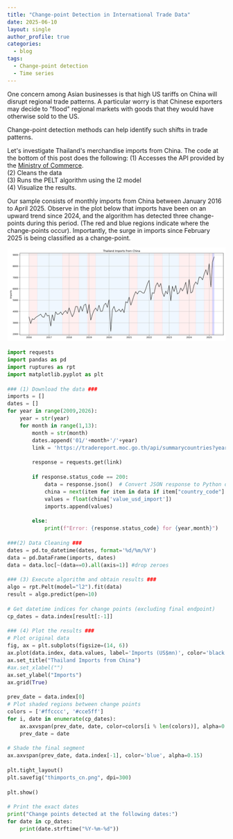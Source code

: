```yaml
---
title: "Change-point Detection in International Trade Data"
date: 2025-06-10
layout: single
author_profile: true
categories:
  - blog
tags:
  - Change-point detection
  - Time series
---
```


One concern among Asian businesses is that high US tariffs on China will disrupt regional trade patterns. A particular worry is that Chinese exporters may decide to "flood" regional markets with goods that they would have otherwise sold to the US.

Change-point detection methods can help identify such shifts in trade patterns.  

Let's investigate Thailand's merchandise imports from China. The code at the bottom of this post does the following:
(1) Accesses the API provided by the [Ministry of Commerce](https://tradereport.moc.go.th/opendata/summarycountries).  
(2) Cleans the data  
(3) Runs the PELT algorithm using the l2 model  
(4) Visualize the results.  

Our sample consists of monthly imports from China between January 2016 to April 2025. Observe in the plot below that imports have been on an upward trend since 2024, and the algorithm has detected three change-points during this period. (The red and blue regions indicate where the change-points occur). Importantly, the surge in imports since February 2025 is being classified as a change-point. 

![Plot showing imports](/assets/images/thimports_cn.png)


```python
import requests
import pandas as pd
import ruptures as rpt
import matplotlib.pyplot as plt

### (1) Download the data ###
imports = []
dates = []
for year in range(2009,2026):
    year = str(year)
    for month in range(1,13):
        month = str(month)
        dates.append('01/'+month+'/'+year)
        link = 'https://tradereport.moc.go.th/api/summarycountries?year='+year+'&month='+month+'&limit=0'
        
        response = requests.get(link)
        
        if response.status_code == 200:
            data = response.json()  # Convert JSON response to Python dictionary
            china = next(item for item in data if item["country_code"] == "CN")
            values = float(china['value_usd_import'])
            imports.append(values)
            
        else:
            print(f"Error: {response.status_code} for {year,month}")

###(2) Data Cleaning ###
dates = pd.to_datetime(dates, format='%d/%m/%Y')
data = pd.DataFrame(imports, dates)
data = data.loc[~(data==0).all(axis=1)] #drop zeroes

### (3) Execute algorithm and obtain results ###
algo = rpt.Pelt(model="l2").fit(data)
result = algo.predict(pen=10)

# Get datetime indices for change points (excluding final endpoint)
cp_dates = data.index[result[:-1]]

### (4) Plot the results ###
# Plot original data
fig, ax = plt.subplots(figsize=(14, 6))
ax.plot(data.index, data.values, label='Imports (US$mn)', color='black')
ax.set_title("Thailand Imports from China")
#ax.set_xlabel("")
ax.set_ylabel("Imports")
ax.grid(True)

prev_date = data.index[0]
# Plot shaded regions between change points
colors = ['#ffcccc', '#cce5ff']
for i, date in enumerate(cp_dates):
    ax.axvspan(prev_date, date, color=colors[i % len(colors)], alpha=0.3)
    prev_date = date

# Shade the final segment
ax.axvspan(prev_date, data.index[-1], color='blue', alpha=0.15)

plt.tight_layout()
plt.savefig("thimports_cn.png", dpi=300)

plt.show()

# Print the exact dates
print("Change points detected at the following dates:")
for date in cp_dates:
    print(date.strftime("%Y-%m-%d"))   
```


